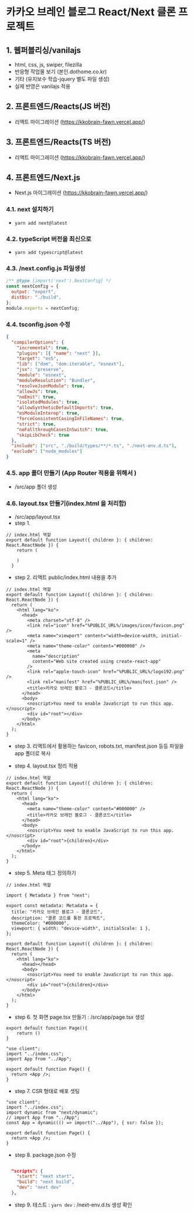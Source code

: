 # 카카오 브레인 블로그 React/Next 클론 프로젝트

## 1. 웹퍼블리싱/vanilajs

- html, css, js, swiper, filezilla
- 반응형 작업물 보기 (본인.dothome.co.kr)
- 기타 (유지보수 학습-jquery 별도 파일 생성)
- 실제 반영은 vanilajs 적용

## 2. 프론트엔드/Reacts(JS 버전)

- 리액트 마이그레이션 (https://kkobrain-fawn.vercel.app/)

## 3. 프론트엔드/Reacts(TS 버전)

- 리액트 마이그레이션 (https://kkobrain-fawn.vercel.app/)

## 4. 프론트엔드/Next.js

- Next.js 마이그레이션 (https://kkobrain-fawn.vercel.app/)

### 4.1. next 설치하기

- `yarn add next@latest`

### 4.2. typeScript 버전을 최신으로

- `yarn add typescript@latest`

### 4.3. /next.config.js 파일생성

```js
/** @type {import('next').NextConfig} */
const nextConfig = {
  output: "export",
  distDir: "./build",
};
module.exports = nextConfig;
```

### 4.4. tsconfig.json 수정

```json
{
  "compilerOptions": {
    "incremental": true,
    "plugins": [{ "name": "next" }],
    "target": "es5",
    "lib": ["dom", "dom.iterable", "esnext"],
    "jsx": "preserve",
    "module": "esnext",
    "moduleResolution": "Bundler",
    "resolveJsonModule": true,
    "allowJs": true,
    "noEmit": true,
    "isolatedModules": true,
    "allowSyntheticDefaultImports": true,
    "esModuleInterop": true,
    "forceConsistentCasingInFileNames": true,
    "strict": true,
    "noFallthroughCasesInSwitch": true,
    "skipLibCheck": true
  },
  "include": ["src", "./build/types/**/*.ts", "./next-env.d.ts"],
  "exclude": ["node_modules"]
}
```

### 4.5. app 폴더 만들기 (App Router 적용을 위해서 )

- /src/app 폴더 생성

### 4.6. layout.tsx 만들기(index.html 을 처리함)

- /src/app/layout.tsx
- step 1.

```tsx
// index.html 역할
export default function Layout({ children }: { children: React.ReactNode }) {
    return (

    )
  }
```

- step 2. 리액트 public/index.html 내용을 추가

```tsx
// index.html 역할
export default function Layout({ children }: { children: React.ReactNode }) {
  return (
    <html lang="ko">
      <head>
        <meta charset="utf-8" />
        <link rel="icon" href="%PUBLIC_URL%/images/icon/favicon.png" />
        <meta name="viewport" content="width=device-width, initial-scale=1" />
        <meta name="theme-color" content="#000000" />
        <meta
          name="description"
          content="Web site created using create-react-app"
        />
        <link rel="apple-touch-icon" href="%PUBLIC_URL%/logo192.png" />
        <link rel="manifest" href="%PUBLIC_URL%/manifest.json" />
        <title>카카오 브레인 블로그 - 클론코드</title>
      </head>
      <body>
        <noscript>You need to enable JavaScript to run this app.</noscript>
        <div id="root"></div>
      </body>
    </html>
  );
}
```

- step 3. 리액트에서 활용하는 favicon, robots.txt, manifest.json 등등 파일을 app 폴더로 복사

- step 4. layout.tsx 정리 적용

```tsx
// index.html 역할
export default function Layout({ children }: { children: React.ReactNode }) {
  return (
    <html lang="ko">
      <head>
        <meta name="theme-color" content="#000000" />
        <title>카카오 브레인 블로그 - 클론코드</title>
      </head>
      <body>
        <noscript>You need to enable JavaScript to run this app.</noscript>
        <div id="root">{children}</div>
      </body>
    </html>
  );
}
```

- step 5. Meta 태그 정의하기

```tsx
// index.html 역할

import { Metadata } from "next";

export const metadata: Metadata = {
  title: "카카오 브레인 블로그 - 클론코드",
  description: "클론 코드를 통한 프로젝트",
  themeColor: "#000000",
  viewport: { width: "device-width", initialScale: 1 },
};

export default function Layout({ children }: { children: React.ReactNode }) {
  return (
    <html lang="ko">
      <head></head>
      <body>
        <noscript>You need to enable JavaScript to run this app.</noscript>
        <div id="root">{children}</div>
      </body>
    </html>
  );
}
```

- step 6. 첫 화면 page.tsx 만들기
  : /src/app/page.tsx 생성

```tsx
export default function Page(){
    return ()
}
```

```tsx
"use client";
import "../index.css";
import App from "../App";

export default function Page() {
  return <App />;
}
```

- step 7. CSR 형태로 배포 셋팅

```tsx
"use client";
import "../index.css";
import dynamic from "next/dynamic";
// import App from "../App";
const App = dynamic(() => import("../App"), { ssr: false });

export default function Page() {
  return <App />;
}
```

- step 8. package.json 수정

```json

  "scripts": {
    "start": "next start",
    "build": "next build",
    "dev": "next dev"
  },

```

- step 9. 테스트
  : `yarn dev`
  : /next-env.d.ts 생성 확인

  